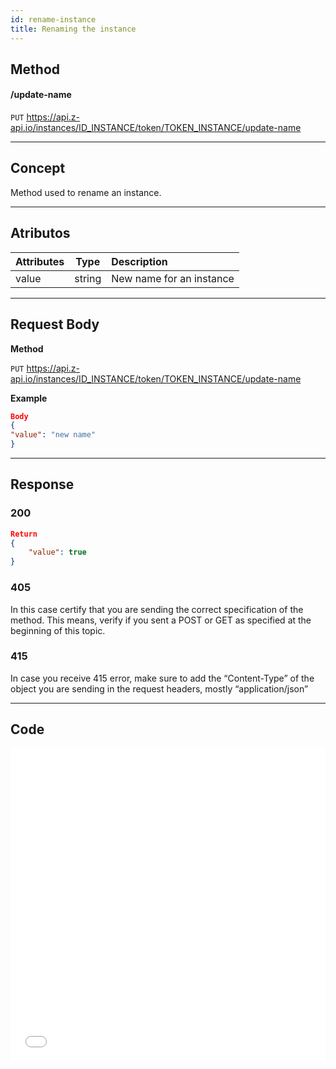 ```yaml
---
id: rename-instance
title: Renaming the instance 
---
```


## Method

#### /update-name

`PUT` <https://api.z-api.io/instances/ID_INSTANCE/token/TOKEN_INSTANCE/update-name>

---

## Concept

Method used to rename an instance.

---

## Atributos

| Attributes |  Type   | Description                     |
| :-------- | :----:  | :----------------------------- |
| value     | string  | New name for an instance       |


---

## Request Body

**Method**

`PUT` <https://api.z-api.io/instances/ID_INSTANCE/token/TOKEN_INSTANCE/update-name>

**Example**

```json
Body 
{
"value": "new name"
}
```

---

## Response

### 200

```json
Return
{
    "value": true
}
```

### 405

In this case certify that you are sending the correct specification of the method. This means, verify if you sent a POST or GET as specified at the beginning of this topic.

### 415

In case you receive 415 error, make sure to add the “Content-Type” of the object you are sending in the request headers, mostly “application/json”

---


## Code

<iframe src="//api.apiembed.com/?source=https://raw.githubusercontent.com/Z-API/z-api-docs/main/json-examples/rename-instance.json&targets=all" frameborder="0" scrolling="no" width="100%" height="500px" seamless></iframe>
